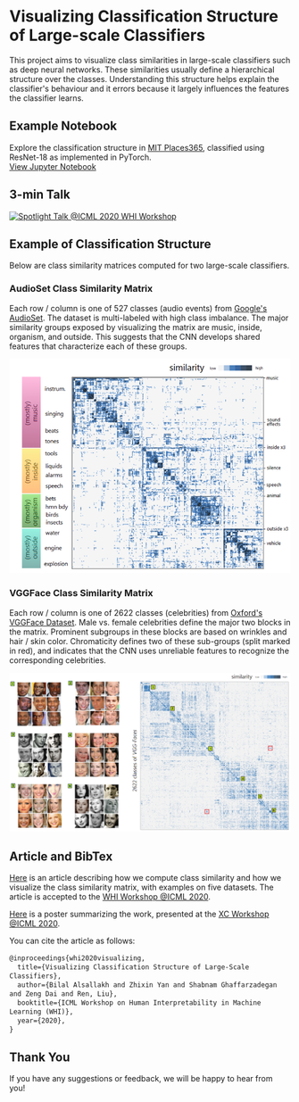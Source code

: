 # Visualizing Classification Structure of Large-scale Classifiers

This project aims to visualize class similarities in large-scale classifiers such as deep neural networks.
These similarities usually define a hierarchical structure over the classes.
Understanding this structure helps explain the classifier's behaviour and it errors because it largely influences the features the classifier learns.

## Example Notebook
Explore the classification structure in [MIT Places365](http://places2.csail.mit.edu/), classified using ResNet-18 as implemented in PyTorch.
<br/>
[View Jupyter Notebook](Places365_example.ipynb)

## 3-min Talk
[![Spotlight Talk @ICML 2020 WHI Workshop](https://img.youtube.com/vi/yat1Y5Tu8AI/0.jpg)](https://www.youtube.com/watch?v=yat1Y5Tu8AI)


## Example of Classification Structure
Below are class similarity matrices computed for two large-scale classifiers.

### AudioSet Class Similarity Matrix
Each row / column is one of 527 classes (audio events) from [Google's AudioSet](https://research.google.com/audioset/).
The dataset is multi-labeled with high class imbalance.
The major similarity groups exposed by visualizing the matrix are music, inside, organism, and outside.
This suggests that the CNN develops shared features that characterize each of these groups. 

<p align="center">
<img src="/example_images/AudioSet_Class_Similarity.png" alt="drawing" width="700"/>
</p>

### VGGFace Class Similarity Matrix
Each row / column is one of 2622 classes (celebrities) from [Oxford's VGGFace Dataset](https://www.robots.ox.ac.uk/~vgg/data/vgg_face/).
Male vs. female celebrities define the major two blocks in the matrix.
Prominent subgroups in these blocks are based on wrinkles and hair / skin color.
Chromaticity defines two of these sub-groups (split marked in red), and indicates that the CNN uses unreliable features to recognize the corresponding celebrities.


<p align="center">
<img src="/example_images/VGGFace_Class_Similarities.png" alt="drawing" width="900"/>
</p>

## Article and BibTex

[Here](https://arxiv.org/abs/2007.06068) is an article describing how we compute class similarity and how we visualize the class similarity matrix, with examples on five datasets. The article is accepted to the [WHI Workshop @ICML 2020](https://sites.google.com/view/whi2020).

[Here](/poster_XC2020.pdf) is a poster summarizing the work, presented at the [XC Workshop @ICML 2020](http://manikvarma.org/events/XC20).

You can cite the article as follows:
<br/>
```
@inproceedings{whi2020visualizing,
  title={Visualizing Classification Structure of Large-Scale Classifiers},
  author={Bilal Alsallakh and Zhixin Yan and Shabnam Ghaffarzadegan and Zeng Dai and Ren, Liu},
  booktitle={ICML Workshop on Human Interpretability in Machine Learning (WHI)},
  year={2020},
}
```

## Thank You

If you have any suggestions or feedback, we will be happy to hear from you!
